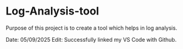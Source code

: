 # Log-Analysis-tool
Purpose of this project is to create a tool which helps in log analysis.

Date: 05/09/2025
Edit: Successfully linked my VS Code with Github.